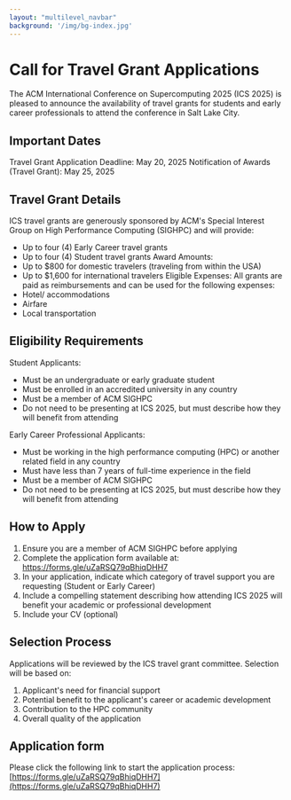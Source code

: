 ```yaml
---
layout: "multilevel_navbar"
background: '/img/bg-index.jpg'
---
```

# Call for Travel Grant Applications
The ACM International Conference on Supercomputing 2025 (ICS 2025) is pleased to announce the availability of travel grants for students and early career professionals to attend the conference in Salt Lake City.


## Important Dates
Travel Grant Application Deadline: May 20, 2025
Notification of Awards (Travel Grant): May 25, 2025


## Travel Grant Details
ICS travel grants are generously sponsored by ACM's Special Interest Group on High Performance Computing (SIGHPC) and will provide:
- Up to four (4) Early Career travel grants
- Up to four (4) Student travel grants
Award Amounts:
- Up to $800 for domestic travelers (traveling from within the USA)
- Up to $1,600 for international travelers
Eligible Expenses:
All grants are paid as reimbursements and can be used for the following expenses:
- Hotel/ accommodations
- Airfare
- Local transportation


## Eligibility Requirements
Student Applicants:
- Must be an undergraduate or early graduate student
- Must be enrolled in an accredited university in any country
- Must be a member of ACM SIGHPC
- Do not need to be presenting at ICS 2025, but must describe how they will benefit from attending

Early Career Professional Applicants:
- Must be working in the high performance computing (HPC) or another related field in any country
- Must have less than 7 years of full-time experience in the field
- Must be a member of ACM SIGHPC
- Do not need to be presenting at ICS 2025, but must describe how they will benefit from attending


## How to Apply
1. Ensure you are a member of ACM SIGHPC before applying
2. Complete the application form available at: https://forms.gle/uZaRSQ79qBhiqDHH7
3. In your application, indicate which category of travel support you are requesting (Student or Early Career)
4. Include a compelling statement describing how attending ICS 2025 will benefit your academic or professional development
5. Include your CV (optional)


## Selection Process
Applications will be reviewed by the ICS travel grant committee. Selection will be based on:
1. Applicant's need for financial support
2. Potential benefit to the applicant's career or academic development
3. Contribution to the HPC community
4. Overall quality of the application


## Application form
Please click the following link to start the application process: 
[https://forms.gle/uZaRSQ79qBhiqDHH7](https://forms.gle/uZaRSQ79qBhiqDHH7)
